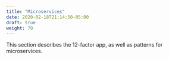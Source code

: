 ```yaml
---
title: "Microservices"
date: 2020-02-18T21:14:50-05:00
draft: true
weight: 70
---
```


This section describes the 12-factor app, as well as patterns for microservices.

